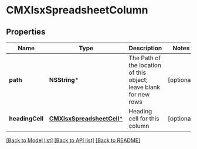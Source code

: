 # CMXlsxSpreadsheetColumn

## Properties
Name | Type | Description | Notes
------------ | ------------- | ------------- | -------------
**path** | **NSString*** | The Path of the location of this object; leave blank for new rows | [optional] 
**headingCell** | [**CMXlsxSpreadsheetCell***](CMXlsxSpreadsheetCell.md) | Heading cell for this column | [optional] 

[[Back to Model list]](../README.md#documentation-for-models) [[Back to API list]](../README.md#documentation-for-api-endpoints) [[Back to README]](../README.md)


